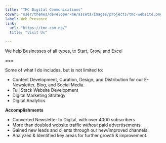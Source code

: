 ```yaml
---
title: "TMC Digital Communications"
cover: "user/themes/developer-me/assets/images/projects/tmc-website.png"
label: Web Presence
link:
  url: "https://tmc.com.ng/"
  title: "Visit Us"

---
```


We help Businesses of all types, to Start, Grow, and Excel

===

Some of what I do includes, but is not limited to:

* Content Development, Curation, Design, and Distribution for our E-Newsletter, Blog, and Social Media.
* Full Stack Website Development
* Digital Marketing Strategy
* Digital Analytics

**Accomplishments**

* Converted Newsletter to Digital, with over 4000 subscribers
* More than doubled website traffic *without* paid advertisements.
* Gained new leads and clients through our new/improved channels.
* Analyzed &amp; Identified key areas for further growth &amp; improvement.
